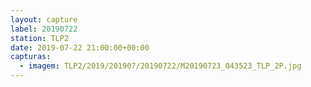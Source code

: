 ```yaml
---
layout: capture
label: 20190722
station: TLP2
date: 2019-07-22 21:00:00+00:00
capturas:
  - imagem: TLP2/2019/201907/20190722/M20190723_043523_TLP_2P.jpg
---
```

